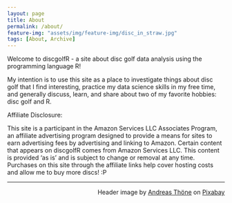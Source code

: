 ```yaml
---
layout: page
title: About
permalink: /about/
feature-img: "assets/img/feature-img/disc_in_straw.jpg"
tags: [About, Archive]
---
```


Welcome to discgolfR - a site about disc golf data analysis using the programming language R!

My intention is to use this site as a place to investigate things about disc golf that I find interesting, practice my data science skills in my free time, and generally discuss, learn, and share about two of my favorite hobbies: disc golf and R. 


Affiliate Disclosure:

This site is a participant in the Amazon Services LLC Associates Program, an affiliate advertising program designed to provide a means for sites to earn advertising fees by advertising and linking to Amazon. Certain content that appears on discgolfR comes from Amazon Services LLC. This content is provided ‘as is’ and is subject to change or removal at any time. Purchases on this site through the affiliate links help cover hosting costs and allow me to buy more discs! :P 
 

---

<p style="text-align:right;">Header image by <a href="https://pixabay.com/users/crosslap-8204922/?utm_source=link-attribution&amp;utm_medium=referral&amp;utm_campaign=image&amp;utm_content=3319999">Andreas Thöne</a> on <a href="https://pixabay.com/?utm_source=link-attribution&amp;utm_medium=referral&amp;utm_campaign=image&amp;utm_content=3319999">Pixabay</a></p>
